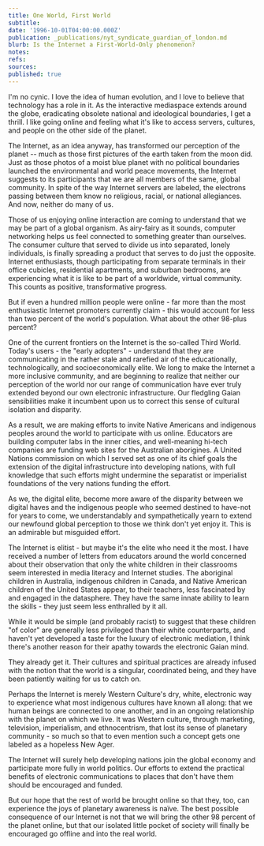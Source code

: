```yaml
---
title: One World, First World
subtitle: 
date: '1996-10-01T04:00:00.000Z'
publication: _publications/nyt_syndicate_guardian_of_london.md
blurb: Is the Internet a First-World-Only phenomenon?
notes: 
refs: 
sources: 
published: true
---
```

I'm no cynic. I love the idea of human evolution, and I love to believe that technology has a role in it. As the interactive mediaspace extends around the globe, eradicating obsolete national and ideological boundaries, I get a thrill. I like going online and feeling what it's like to access servers, cultures, and people on the other side of the planet.

The Internet, as an idea anyway, has transformed our perception of the planet -- much as those first pictures of the earth taken from the moon did. Just as those photos of a moist blue planet with no political boundaries launched the environmental and world peace movements, the Internet suggests to its participants that we are all members of the same, global community. In spite of the way Internet servers are labeled, the electrons passing between them know no religious, racial, or national allegiances. And now, neither do many of us.

Those of us enjoying online interaction are coming to understand that we may be part of a global organism. As airy-fairy as it sounds, computer networking helps us feel connected to something greater than ourselves. The consumer culture that served to divide us into separated, lonely individuals, is finally spreading a product that serves to do just the opposite. Internet enthusiasts, though participating from separate terminals in their office cubicles, residential apartments, and suburban bedrooms, are experiencing what it is like to be part of a worldwide, virtual community. This counts as positive, transformative progress.

But if even a hundred million people were online - far more than the most enthusiastic Internet promoters currently claim - this would account for less than two percent of the world's population. What about the other 98-plus percent?

One of the current frontiers on the Internet is the so-called Third World. Today's users - the "early adopters" - understand that they are communicating in the rather stale and rarefied air of the educationally, technologically, and socioeconomically elite. We long to make the Internet a more inclusive community, and are beginning to realize that neither our perception of the world nor our range of communication have ever truly extended beyond our own electronic infrastructure. Our fledgling Gaian sensibilities make it incumbent upon us to correct this sense of cultural isolation and disparity.

As a result, we are making efforts to invite Native Americans and indigenous peoples around the world to participate with us online. Educators are building computer labs in the inner cities, and well-meaning hi-tech companies are funding web sites for the Australian aborigines. A United Nations commission on which I served set as one of its chief goals the extension of the digital infrastructure into developing nations, with full knowledge that such efforts might undermine the separatist or imperialist foundations of the very nations funding the effort.

As we, the digital elite, become more aware of the disparity between we digital haves and the indigenous people who seemed destined to have-not for years to come, we understandably and sympathetically yearn to extend our newfound global perception to those we think don't yet enjoy it. This is an admirable but misguided effort.

The Internet is elitist - but maybe it's the elite who need it the most. I have received a number of letters from educators around the world concerned about their observation that only the white children in their classrooms seem interested in media literacy and Internet studies. The aboriginal children in Australia, indigenous children in Canada, and Native American children of the United States appear, to their teachers, less fascinated by and engaged in the datasphere. They have the same innate ability to learn the skills - they just seem less enthralled by it all.

While it would be simple (and probably racist) to suggest that these children "of color" are generally less privileged than their white counterparts, and haven't yet developed a taste for the luxury of electronic mediation, I think there's another reason for their apathy towards the electronic Gaian mind.

They already get it. Their cultures and spiritual practices are already infused with the notion that the world is a singular, coordinated being, and they have been patiently waiting for us to catch on.

Perhaps the Internet is merely Western Culture's dry, white, electronic way to experience what most indigenous cultures have known all along: that we human beings are connected to one another, and in an ongoing relationship with the planet on which we live. It was Western culture, through marketing, television, imperialism, and ethnocentrism, that lost its sense of planetary community - so much so that to even mention such a concept gets one labeled as a hopeless New Ager.

The Internet will surely help developing nations join the global economy and participate more fully in world politics. Our efforts to extend the practical benefits of electronic communications to places that don't have them should be encouraged and funded.

But our hope that the rest of world be brought online so that they, too, can experience the joys of planetary awareness is naïve. The best possible consequence of our Internet is not that we will bring the other 98 percent of the planet online, but that our isolated little pocket of society will finally be encouraged go offline and into the real world.
